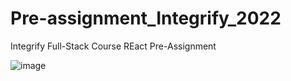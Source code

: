 # Pre-assignment_Integrify_2022
 Integrify Full-Stack Course REact Pre-Assignment

![image](https://user-images.githubusercontent.com/71070273/154672126-8112c1cd-0b2f-42b2-a031-342dd7f1eaf9.png)
